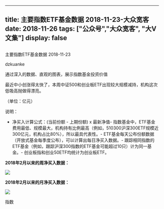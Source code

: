 
---
title:   主要指数ETF基金数据 2018-11-23-大众宽客
date: 2018-11-26
tags: ["公众号","大众宽客", "大V文集"]
display: false
---


## 



主要指数ETF基金数据 2018-11-23




dzkuanke




通过深入的数据、直观的图表，展示指数基金投资价值


最近中小创涨得太快了，本周中证500和创业板ETF出现较大规模减持，机构这次低吸高抛做得漂亮。



（单位：亿元）

说明：
- 净买入计算公式：(当前份额 - 上期份额) x 最新净值- 指数基金中，ETF基金费用最低、规模最大，机构持有比例最高（例如，510300沪深300ETF规模近300亿元，机构占比80%），所以最具代表性。- ETF基金每天公布份额数据（开放式基金每季度公布），可以计算出每日净买入数据。- 跟踪相同指数的ETF基金（例如，跟踪沪深300指数的ETF基金可能超过10只）计为同一基金。- 创业板指和创业50ETF均统计为创业板ETF。


**2018年2月以来的****周****净买入数据：**

<img class="" data-copyright="0" data-ratio="0.6" data-s="300,640" src="https://mmbiz.qpic.cn/mmbiz_png/PKw3FQPmhIjlicTbytkpEMc4H11tbQV42km5Bk9dh1R05sY57ChrImfNejcqQmTvVYoNQBs19iaxTbxK14hrtA7A/640?wx_fmt=png" data-type="png" data-w="2000" style=""/>





**2018年2月以来的****月****净买入数据：**

<img class="" data-copyright="0" data-ratio="0.6" data-s="300,640" src="https://mmbiz.qpic.cn/mmbiz_png/PKw3FQPmhIjlicTbytkpEMc4H11tbQV42vryic5gwoQZz0Uqne2PxuawWZXBVgkQEv06Geia2C6iaS2KQzIxQvqHBg/640?wx_fmt=png" data-type="png" data-w="2000" style=""/>





指数












